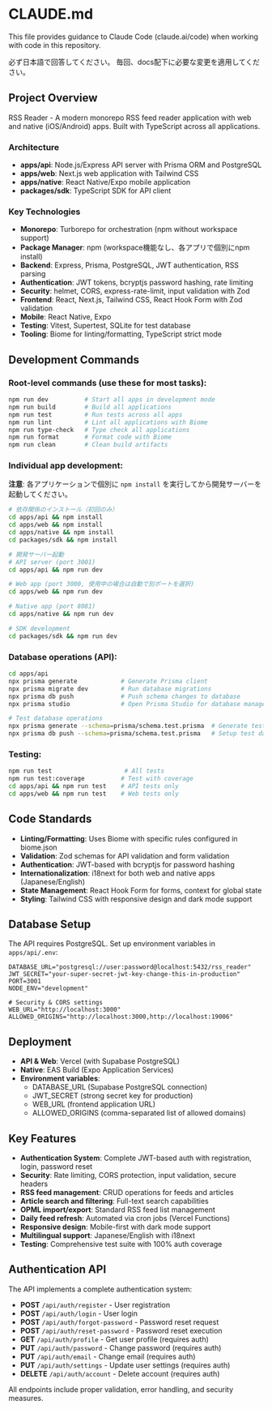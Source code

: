 # CLAUDE.md

This file provides guidance to Claude Code (claude.ai/code) when working with code in this repository.

必ず日本語で回答してください。
毎回、docs配下に必要な変更を適用してください。

## Project Overview

RSS Reader - A modern monorepo RSS feed reader application with web and native (iOS/Android) apps. Built with TypeScript across all applications.

### Architecture

- **apps/api**: Node.js/Express API server with Prisma ORM and PostgreSQL
- **apps/web**: Next.js web application with Tailwind CSS
- **apps/native**: React Native/Expo mobile application  
- **packages/sdk**: TypeScript SDK for API client

### Key Technologies

- **Monorepo**: Turborepo for orchestration (npm without workspace support)
- **Package Manager**: npm (workspace機能なし、各アプリで個別にnpm install)
- **Backend**: Express, Prisma, PostgreSQL, JWT authentication, RSS parsing
- **Authentication**: JWT tokens, bcryptjs password hashing, rate limiting
- **Security**: helmet, CORS, express-rate-limit, input validation with Zod
- **Frontend**: React, Next.js, Tailwind CSS, React Hook Form with Zod validation
- **Mobile**: React Native, Expo
- **Testing**: Vitest, Supertest, SQLite for test database
- **Tooling**: Biome for linting/formatting, TypeScript strict mode

## Development Commands

### Root-level commands (use these for most tasks):
```bash
npm run dev          # Start all apps in development mode
npm run build        # Build all applications
npm run test         # Run tests across all apps
npm run lint         # Lint all applications with Biome
npm run type-check   # Type check all applications
npm run format       # Format code with Biome
npm run clean        # Clean build artifacts
```

### Individual app development:
**注意**: 各アプリケーションで個別に `npm install` を実行してから開発サーバーを起動してください。

```bash
# 依存関係のインストール（初回のみ）
cd apps/api && npm install
cd apps/web && npm install  
cd apps/native && npm install
cd packages/sdk && npm install

# 開発サーバー起動
# API server (port 3001)
cd apps/api && npm run dev

# Web app (port 3000, 使用中の場合は自動で別ポートを選択) 
cd apps/web && npm run dev

# Native app (port 8081)
cd apps/native && npm run dev

# SDK development
cd packages/sdk && npm run dev
```

### Database operations (API):
```bash
cd apps/api
npx prisma generate            # Generate Prisma client
npx prisma migrate dev         # Run database migrations
npx prisma db push             # Push schema changes to database
npx prisma studio              # Open Prisma Studio for database management

# Test database operations
npx prisma generate --schema=prisma/schema.test.prisma  # Generate test client
npx prisma db push --schema=prisma/schema.test.prisma   # Setup test database
```

### Testing:
```bash
npm run test                    # All tests
npm run test:coverage          # Test with coverage
cd apps/api && npm run test    # API tests only
cd apps/web && npm run test    # Web tests only
```

## Code Standards

- **Linting/Formatting**: Uses Biome with specific rules configured in biome.json
- **Validation**: Zod schemas for API validation and form validation
- **Authentication**: JWT-based with bcryptjs for password hashing
- **Internationalization**: i18next for both web and native apps (Japanese/English)
- **State Management**: React Hook Form for forms, context for global state
- **Styling**: Tailwind CSS with responsive design and dark mode support

## Database Setup

The API requires PostgreSQL. Set up environment variables in `apps/api/.env`:
```
DATABASE_URL="postgresql://user:password@localhost:5432/rss_reader"
JWT_SECRET="your-super-secret-jwt-key-change-this-in-production"
PORT=3001
NODE_ENV="development"

# Security & CORS settings
WEB_URL="http://localhost:3000"
ALLOWED_ORIGINS="http://localhost:3000,http://localhost:19006"
```

## Deployment

- **API & Web**: Vercel (with Supabase PostgreSQL)
- **Native**: EAS Build (Expo Application Services)
- **Environment variables**: 
  - DATABASE_URL (Supabase PostgreSQL connection)
  - JWT_SECRET (strong secret key for production)
  - WEB_URL (frontend application URL)
  - ALLOWED_ORIGINS (comma-separated list of allowed domains)

## Key Features

- **Authentication System**: Complete JWT-based auth with registration, login, password reset
- **Security**: Rate limiting, CORS protection, input validation, secure headers
- **RSS feed management**: CRUD operations for feeds and articles
- **Article search and filtering**: Full-text search capabilities
- **OPML import/export**: Standard RSS feed list management
- **Daily feed refresh**: Automated via cron jobs (Vercel Functions)
- **Responsive design**: Mobile-first with dark mode support
- **Multilingual support**: Japanese/English with i18next
- **Testing**: Comprehensive test suite with 100% auth coverage

## Authentication API

The API implements a complete authentication system:

- **POST** `/api/auth/register` - User registration
- **POST** `/api/auth/login` - User login  
- **POST** `/api/auth/forgot-password` - Password reset request
- **POST** `/api/auth/reset-password` - Password reset execution
- **GET** `/api/auth/profile` - Get user profile (requires auth)
- **PUT** `/api/auth/password` - Change password (requires auth)
- **PUT** `/api/auth/email` - Change email (requires auth)
- **PUT** `/api/auth/settings` - Update user settings (requires auth)
- **DELETE** `/api/auth/account` - Delete account (requires auth)

All endpoints include proper validation, error handling, and security measures.
